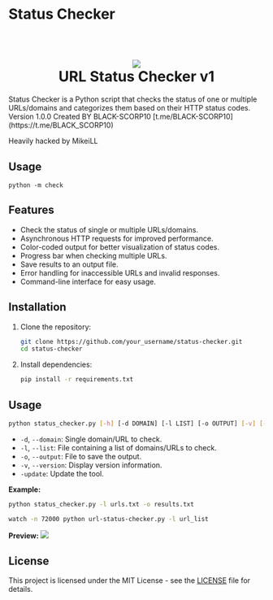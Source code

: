 # Status Checker
<h1 align="center">
  <br>
  <a href=" https://github.com/BLACK-SCORP10/Email-Vulnerablity-Checker.git"><img src="img/url-status-checker-logo.png"></a>
  <br>
  URL Status Checker v1
  <br>
</h1>
Status Checker is a Python script that checks the status of one or multiple URLs/domains and categorizes them based on their HTTP status codes.
Version 1.0.0
Created BY BLACK-SCORP10
[t.me/BLACK-SCORP10](https://t.me/BLACK_SCORP10)

Heavily hacked by MikeiLL

## Usage
`python -m check`

## Features

- Check the status of single or multiple URLs/domains.
- Asynchronous HTTP requests for improved performance.
- Color-coded output for better visualization of status codes.
- Progress bar when checking multiple URLs.
- Save results to an output file.
- Error handling for inaccessible URLs and invalid responses.
- Command-line interface for easy usage.

## Installation

1. Clone the repository:

   ```bash
   git clone https://github.com/your_username/status-checker.git
   cd status-checker
   ```

2. Install dependencies:

   ```bash
   pip install -r requirements.txt
   ```

## Usage

```bash
python status_checker.py [-h] [-d DOMAIN] [-l LIST] [-o OUTPUT] [-v] [-update]
```

- `-d`, `--domain`: Single domain/URL to check.
- `-l`, `--list`: File containing a list of domains/URLs to check.
- `-o`, `--output`: File to save the output.
- `-v`, `--version`: Display version information.
- `-update`: Update the tool.

**Example:**

```bash
python status_checker.py -l urls.txt -o results.txt
```

```bash
watch -n 72000 python url-status-checker.py -l url_list
```
 **Preview:**
 <a href=" https://github.com/BLACK-SCORP10/Email-Vulnerablity-Checker.git"><img src="img/demo.png"></a>

## License

This project is licensed under the MIT License - see the [LICENSE](LICENSE) file for details.
